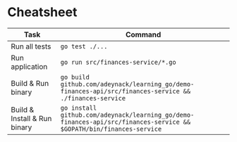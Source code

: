 # Cheatsheet

| Task                         | Command                                                                                                             |
|------------------------------|---------------------------------------------------------------------------------------------------------------------|
| Run all tests                | `go test ./...`                                                                                                     |
| Run application              | `go run src/finances-service/*.go`                                                                                  |
| Build & Run binary           | `go build github.com/adeynack/learning_go/demo-finances-api/src/finances-service && ./finances-service`             |
| Build & Install & Run binary | `go install github.com/adeynack/learning_go/demo-finances-api/src/finances-service && $GOPATH/bin/finances-service` |

